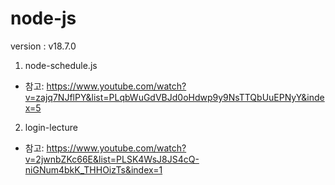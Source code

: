 # node-js
version : v18.7.0

1) node-schedule.js 
* 참고: https://www.youtube.com/watch?v=zajq7NJflPY&list=PLqbWuGdVBJd0oHdwp9y9NsTTQbUuEPNyY&index=5

2) login-lecture
* 참고: https://www.youtube.com/watch?v=2jwnbZKc66E&list=PLSK4WsJ8JS4cQ-niGNum4bkK_THHOizTs&index=1

